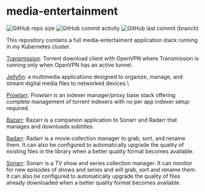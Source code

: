 # media-entertainment

![GitHub repo size](https://img.shields.io/github/repo-size/theautomation/media-entertainment?logo=Github)
![GitHub commit activity](https://img.shields.io/github/commit-activity/y/theautomation/media-entertainment?logo=github)
![GitHub last commit (branch)](https://img.shields.io/github/last-commit/theautomation/media-entertainment/main?logo=github)

This repository contains a full media-entertaiment application stack running in my Kubernetes cluster. 

[Transmission](https://transmissionbt.com/): Torrent download client with OpenVPN where Transmission is running only when OpenVPN has an active tunnel.

[Jellyfin](https://jellyfin.org/): a multimedia applications designed to organize, manage, and stream digital media files to networked devices.\

[Prowlarr](https://github.com/Prowlarr/Prowlarr/): Prowlarr is an indexer manager/proxy base stack offering complete management of torrent indexers with no per app indexer setup required.

[Bazarr](https://www.bazarr.media/): Bazarr is a companion application to Sonarr and Radarr that manages and downloads subtitles.

[Radarr](https://radarr.video/): Radarr is a movie collection manager to grab, sort, and rename them. It can also be configured to automatically upgrade the quality of existing files in the library when a better quality format becomes available.

[Sonarr](https://sonarr.tv/): Sonarr is a TV show and series collection manager. It can monitor for new episodes of shows and series and will grab, sort and rename them. It can also be configured to automatically upgrade the quality of files already downloaded when a better quality format becomes available.